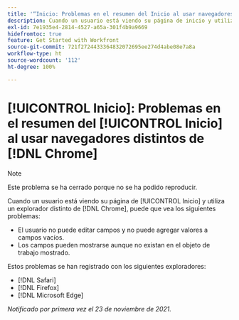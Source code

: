 ```yaml
---
title: '“Inicio: Problemas en el resumen del Inicio al usar navegadores distintos de Chrome”'
description: Cuando un usuario está viendo su página de inicio y utiliza un explorador que no sea Chrome, puede que vea los distintos problemas.
exl-id: 7e1935e4-2814-4527-a65a-301f4b9a9669
hidefromtoc: true
feature: Get Started with Workfront
source-git-commit: 721f2724433364832072695ee274d4abe08e7a8a
workflow-type: ht
source-wordcount: '112'
ht-degree: 100%

---
```


# [!UICONTROL Inicio]: Problemas en el resumen del [!UICONTROL Inicio] al usar navegadores distintos de [!DNL Chrome]

>[!NOTE]
>
>Este problema se ha cerrado porque no se ha podido reproducir.


Cuando un usuario está viendo su página de [!UICONTROL Inicio] y utiliza un explorador distinto de [!DNL Chrome], puede que vea los siguientes problemas:

* El usuario no puede editar campos y no puede agregar valores a campos vacíos.
* Los campos pueden mostrarse aunque no existan en el objeto de trabajo mostrado.

Estos problemas se han registrado con los siguientes exploradores:

* [!DNL Safari]
* [!DNL Firefox]
* [!DNL Microsoft Edge]

_Notificado por primera vez el 23 de noviembre de 2021._
